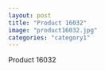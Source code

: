 ```yaml
---
layout: post
title: "Product 16032"
image: "product16032.jpg"
categories: "category1"
---
```

Product 16032

